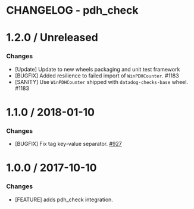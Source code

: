 # CHANGELOG - pdh_check

1.2.0 / Unreleased
==================
### Changes

* [Update] Update to new wheels packaging and unit test framework
* [BUGFIX] Added resilience to failed import of `WinPDHCounter`. #1183
* [SANITY] Use `WinPDHCounter` shipped with `datadog-checks-base` wheel. #1183

1.1.0 / 2018-01-10
==================
### Changes

* [BUGFIX] Fix tag key-value separator. [#927][]

1.0.0 / 2017-10-10
==================
### Changes

* [FEATURE] adds pdh_check integration.

<!--- The following link definition list is generated by PimpMyChangelog --->
[#927]: https://github.com/DataDog/integrations-core/issues/927
